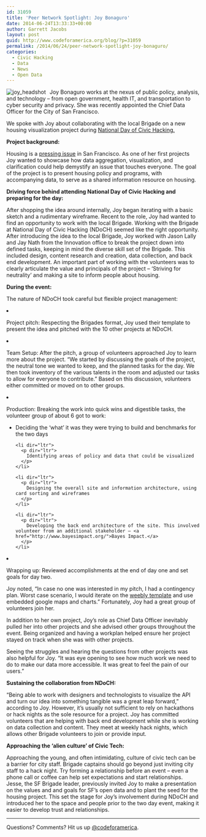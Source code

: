```yaml
---
id: 31059
title: 'Peer Network Spotlight: Joy Bonaguro'
date: 2014-06-24T13:33:33+00:00
author: Garrett Jacobs
layout: post
guid: http://www.codeforamerica.org/blog/?p=31059
permalink: /2014/06/24/peer-network-spotlight-joy-bonaguro/
categories:
  - Civic Hacking
  - Data
  - News
  - Open Data
---
```

<img style="float: left; padding-right: 10px;" alt="joy_headshot" src="http://www.codeforamerica.org/blog/wp-content/uploads/2014/06/joy_headshot.png" />

<p dir="ltr">
  Joy Bonaguro works at the nexus of public policy, analysis, and technology – from open government, health IT, and transportation to cyber security and privacy. She was recently appointed the Chief Data Officer for the City of San Francisco.
</p>

<p dir="ltr">
  We spoke with Joy about collaborating with the local Brigade on a new housing visualization project during <a href="http://hackforchange.org/">National Day of Civic Hacking.</a>
</p>

<p dir="ltr">
  <strong>Project background:</strong>
</p>

<p dir="ltr">
  Housing is a <a href="http://techcrunch.com/2014/04/14/sf-housing/">pressing issue</a> in San Francisco. As one of her first projects Joy wanted to showcase how data aggregation, visualization, and clarification could help demystify an issue that touches everyone. The goal of the project is to present housing policy and programs, with accompanying data, to serve as a shared information resource on housing.
</p>

<p dir="ltr">
  <strong>Driving force behind attending National Day of Civic Hacking and preparing for the day:</strong>
</p>

<p dir="ltr">
  After shopping the idea around internally, Joy began iterating with a basic sketch and a rudimentary wireframe. Recent to the role, Joy had wanted to find an opportunity to work with the local Brigade. Working with the Brigade at National Day of Civic Hacking (NDoCH) seemed like the right opportunity. After introducing the idea to the local Brigade, Joy worked with Jason Lally and Jay Nath from the Innovation office to break the project down into defined tasks, keeping in mind the diverse skill set of the Brigade. This included design, content research and creation, data collection, and back end development. An important part of working with the volunteers was to clearly articulate the value and principals of the project – ‘Striving for neutrality’ and making a site to inform people about housing.
</p>

<p dir="ltr">
  <strong>During the event:</strong>
</p>

<p dir="ltr">
  The nature of NDoCH took careful but flexible project management:
</p>

<li dir="ltr">
  <p dir="ltr">
    Project pitch: Respecting the Brigades format, Joy used their template to present the idea and pitched with the 10 other projects at NDoCH.
  </p>
</li>

<li dir="ltr">
  <p dir="ltr">
    Team Setup: After the pitch, a group of volunteers approached Joy to learn more about the project. “We started by discussing the goals of the project, the neutral tone we wanted to keep, and the planned tasks for the day. We then took inventory of the various talents in the room and adjusted our tasks to allow for everyone to contribute.” Based on this discussion, volunteers either committed or moved on to other groups.
  </p>
</li>

<li dir="ltr">
  <p dir="ltr">
    Production: Breaking the work into quick wins and digestible tasks, the volunteer group of about 6 got to work:
  </p>
  
  <ul>
    <li dir="ltr">
      <p dir="ltr">
        Deciding the ‘what’ it was they were trying to build and benchmarks for the two days
      </p>
    </li>
    
    <li dir="ltr">
      <p dir="ltr">
        Identifying areas of policy and data that could be visualized
      </p>
    </li>
    
    <li dir="ltr">
      <p dir="ltr">
        Designing the overall site and information architecture, using card sorting and wireframes
      </p>
    </li>
    
    <li dir="ltr">
      <p dir="ltr">
        Developing the back end architecture of the site. This involved volunteer from an additional stakeholder – <a href="http://www.bayesimpact.org/">Bayes Impact.</a>
      </p>
    </li>
  </ul>
</li>

<li dir="ltr">
  <p dir="ltr">
    Wrapping up: Reviewed accomplishments at the end of day one and set goals for day two.
  </p>
</li>

<p dir="ltr">
  Joy noted, “In case no one was interested in my pitch, I had a contingency plan. Worst case scenario, I would iterate on the <a href="http://www.weebly.com/">weebly template</a> and use embedded google maps and charts.” Fortunately, Joy had a great group of volunteers join her.
</p>

<p dir="ltr">
  In addition to her own project, Joy’s role as Chief Data Officer inevitably pulled her into other projects and she advised other groups throughout the event. Being organized and having a workplan helped ensure her project stayed on track when she was with other projects.
</p>

<p dir="ltr">
  Seeing the struggles and hearing the questions from other projects was also helpful for Joy. “It was eye opening to see how much work we need to do to make our data more accessible. It was great to feel the pain of our users.”
</p>

<p dir="ltr">
  <strong>Sustaining the collaboration from NDoCH:</strong>
</p>

<p dir="ltr">
  “Being able to work with designers and technologists to visualize the API and turn our idea into something tangible was a great leap forward,” according to Joy. However, it’s usually not sufficient to rely on hackathons or hack nights as the sole resource for a project. Joy has committed volunteers that are helping with back end development while she is working on data collection and content. They meet at weekly hack nights, which allows other Brigade volunteers to join or provide input.
</p>

<p dir="ltr">
  <strong>Approaching the &#8216;alien culture&#8217; of Civic Tech:</strong>
</p>

<p dir="ltr">
  Approaching the young, and often intimidating, culture of civic tech can be a barrier for city staff. Brigade captains should go beyond just inviting city staff to a hack night. Try forming a relationship before an event – even a phone call or coffee can help set expectations and start relationships. Jesse, the SF Brigade leader, previously invited Joy to make a presentation on the values and and goals for SF’s open data and to plant the seed for the housing project. This set the stage for Joy’s involvement during NDoCH and introduced her to the space and people prior to the two day event, making it easier to develop trust and relationships.
</p>

* * *

Questions? Comments? Hit us up [@codeforamerica](http://twitter.com/codeforamerica).